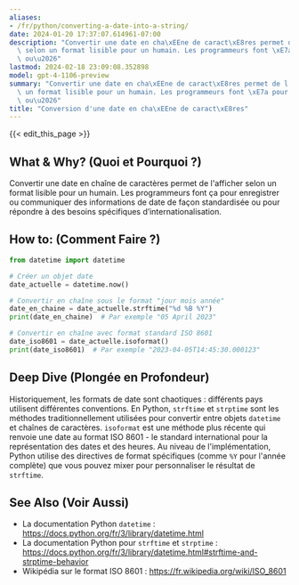 ```yaml
---
aliases:
- /fr/python/converting-a-date-into-a-string/
date: 2024-01-20 17:37:07.614961-07:00
description: "Convertir une date en cha\xEEne de caract\xE8res permet de l'afficher\
  \ selon un format lisible pour un humain. Les programmeurs font \xE7a pour enregistrer\
  \ ou\u2026"
lastmod: 2024-02-18 23:09:08.352898
model: gpt-4-1106-preview
summary: "Convertir une date en cha\xEEne de caract\xE8res permet de l'afficher selon\
  \ un format lisible pour un humain. Les programmeurs font \xE7a pour enregistrer\
  \ ou\u2026"
title: "Conversion d'une date en cha\xEEne de caract\xE8res"
---
```


{{< edit_this_page >}}

## What & Why? (Quoi et Pourquoi ?)
Convertir une date en chaîne de caractères permet de l'afficher selon un format lisible pour un humain. Les programmeurs font ça pour enregistrer ou communiquer des informations de date de façon standardisée ou pour répondre à des besoins spécifiques d’internationalisation.

## How to: (Comment Faire ?)
```Python
from datetime import datetime

# Créer un objet date
date_actuelle = datetime.now()

# Convertir en chaîne sous le format "jour mois année"
date_en_chaine = date_actuelle.strftime("%d %B %Y")
print(date_en_chaine)  # Par exemple "05 April 2023"

# Convertir en chaîne avec format standard ISO 8601
date_iso8601 = date_actuelle.isoformat()
print(date_iso8601)  # Par exemple "2023-04-05T14:45:30.000123"
```

## Deep Dive (Plongée en Profondeur)
Historiquement, les formats de date sont chaotiques : différents pays utilisent différentes conventions. En Python, `strftime` et `strptime` sont les méthodes traditionnellement utilisées pour convertir entre objets `datetime` et chaînes de caractères.
`isoformat` est une méthode plus récente qui renvoie une date au format ISO 8601 - le standard international pour la représentation des dates et des heures.
Au niveau de l'implémentation, Python utilise des directives de format spécifiques (comme `%Y` pour l'année complète) que vous pouvez mixer pour personnaliser le résultat de `strftime`.

## See Also (Voir Aussi)
- La documentation Python `datetime` : https://docs.python.org/fr/3/library/datetime.html
- La documentation Python pour `strftime` et `strptime` : https://docs.python.org/fr/3/library/datetime.html#strftime-and-strptime-behavior
- Wikipédia sur le format ISO 8601 : https://fr.wikipedia.org/wiki/ISO_8601
